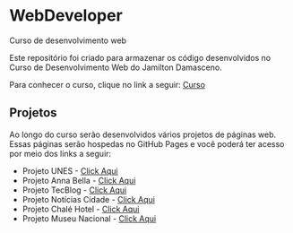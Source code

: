 # WebDeveloper
Curso de desenvolvimento web

Este repositório foi criado para armazenar os código desenvolvidos no Curso de Desenvolvimento Web do Jamilton Damasceno.

Para conhecer o curso, clique no link a seguir: 
[Curso](https://www.udemy.com/course/web-completo/)

## Projetos
Ao longo do curso serão desenvolvidos vários projetos de páginas web.
Essas páginas serão hospedas no GitHub Pages e você poderá ter acesso 
por meio dos links a seguir:

* Projeto UNES - [Click Aqui](https://fagnerzulin.github.io/Projeto-Unes/)
* Projeto Anna Bella - [Click Aqui](https://fagnerzulin.github.io/Projeto-Anna-Bella/)
* Projeto TecBlog - [Click Aqui](https://fagnerzulin.github.io/Projeto-TecBlog/)
* Projeto Notícias Cidade - [Click Aqui](https://fagnerzulin.github.io/Projeto-Noticias-Cidade/)
* Projeto Chalé Hotel - [Click Aqui](https://fagnerzulin.github.io/Projeto-Chale-Hotel/) 
* Projeto Museu Nacional - [Click Aqui](https://fagnerzulin.github.io/Projeto-Museu-Nacional/) 
